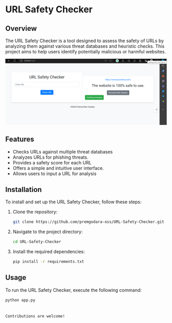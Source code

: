 # URL Safety Checker

## Overview
The URL Safety Checker is a tool designed to assess the safety of URLs by analyzing them against various threat databases and heuristic checks. This project aims to help users identify potentially malicious or harmful websites.

![Extension Demo](2024-07-30.png)
## Features
- Checks URLs against multiple threat databases
- Analyzes URLs for phishing threats.
- Provides a safety score for each URL
- Offers a simple and intuitive user interface.
- Allows users to input a URL for analysis

## Installation
To install and set up the URL Safety Checker, follow these steps:

1. Clone the repository:
   ```bash
   git clone https://github.com/premgodara-oss/URL-Safety-Checker.git
2. Navigate to the project directory:
   ```bash
   cd URL-Safety-Checker
3. Install the required dependencies:
   ```bash
   pip install -r requirements.txt

## Usage
To run the URL Safety Checker, execute the following command:
```bash
python app.py


Contributions are welcome! 








 
